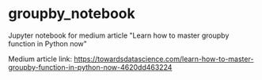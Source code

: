 # groupby_notebook
Jupyter notebook for medium article "Learn how to master groupby function in Python now"


Medium article link: https://towardsdatascience.com/learn-how-to-master-groupby-function-in-python-now-4620dd463224

